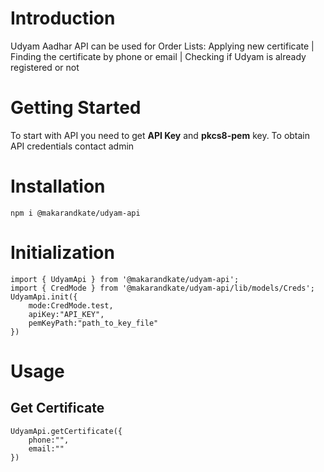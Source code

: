 # Introduction
Udyam Aadhar API can be used for
Order Lists:
Applying new certificate | Finding the certificate by phone or email | Checking if Udyam is already registered or not

# Getting Started
To start with API you need to get **API Key** and **pkcs8-pem** key.
To obtain API credentials contact admin

# Installation
`npm i @makarandkate/udyam-api`

# Initialization
```
import { UdyamApi } from '@makarandkate/udyam-api';
import { CredMode } from '@makarandkate/udyam-api/lib/models/Creds';
UdyamApi.init({
    mode:CredMode.test,
    apiKey:"API_KEY",
    pemKeyPath:"path_to_key_file"
})
```



# Usage
## Get Certificate
```
UdyamApi.getCertificate({
    phone:"",
    email:""
})
```
